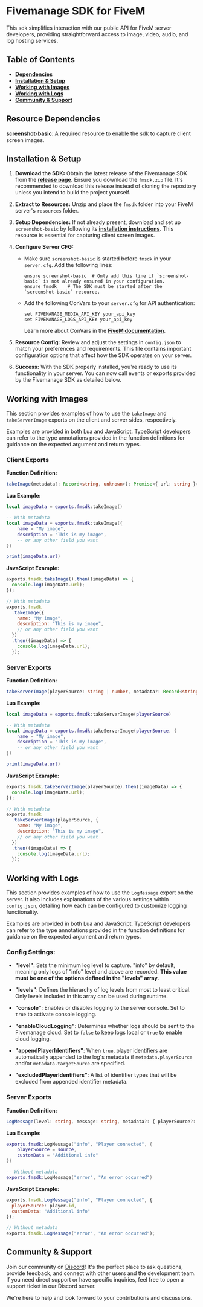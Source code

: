 # **Fivemanage SDK for FiveM**

This sdk simplifies interaction with our public API for FiveM server developers, providing straightforward access to image, video, audio, and log hosting services.

## **Table of Contents**

- **[Dependencies](#resource-dependencies)**
- **[Installation & Setup](#installation--setup)**
- **[Working with Images](#working-with-images)**
- **[Working with Logs](#working-with-logs)**
- **[Community & Support](#community--support)**

## **Resource Dependencies**

**[screenshot-basic](https://github.com/citizenfx/screenshot-basic)**: A required resource to enable the sdk to capture client screen images.

## **Installation & Setup**

1. **Download the SDK:** Obtain the latest release of the Fivemanage SDK from the **[release page](https://github.com/fivemanage/sdk/releases/latest)**. Ensure you download the `fmsdk.zip` file. It's recommended to download this release instead of cloning the repository unless you intend to build the project yourself.

2. **Extract to Resources:** Unzip and place the `fmsdk` folder into your FiveM server's `resources` folder.

3. **Setup Dependencies:** If not already present, download and set up `screenshot-basic` by following its **[installation instructions](https://github.com/citizenfx/screenshot-basic?tab=readme-ov-file#usage)**. This resource is essential for capturing client screen images.

4. **Configure Server CFG:**

   - Make sure `screenshot-basic` is started before `fmsdk` in your `server.cfg`. Add the following lines:
     ```
     ensure screenshot-basic  # Only add this line if `screenshot-basic` is not already ensured in your configuration.
     ensure fmsdk    # The SDK must be started after the `screenshot-basic` resource.
     ```
   - Add the following ConVars to your `server.cfg` for API authentication:
     ```
     set FIVEMANAGE_MEDIA_API_KEY your_api_key
     set FIVEMANAGE_LOGS_API_KEY your_api_key
     ```
     Learn more about ConVars in the **[FiveM documentation](https://docs.fivem.net/docs/scripting-reference/convars/)**.

5. **Resource Config:** Review and adjust the settings in `config.json` to match your preferences and requirements. This file contains important configuration options that affect how the SDK operates on your server.

6. **Success:** With the SDK properly installed, you're ready to use its functionality in your server. You can now call events or exports provided by the Fivemanage SDK as detailed below.

## **Working with Images**

This section provides examples of how to use the `takeImage` and `takeServerImage` exports on the client and server sides, respectively.

Examples are provided in both Lua and JavaScript. TypeScript developers can refer to the type annotations provided in the function definitions for guidance on the expected argument and return types.

### **Client Exports**

**Function Definition:**

```typescript
takeImage(metadata?: Record<string, unknown>): Promise<{ url: string }>
```

**Lua Example:**

```lua
local imageData = exports.fmsdk:takeImage()

-- With metadata
local imageData = exports.fmsdk:takeImage({
    name = "My image",
    description = "This is my image",
    -- or any other field you want
})

print(imageData.url)
```

**JavaScript Example:**

```javascript
exports.fmsdk.takeImage().then((imageData) => {
  console.log(imageData.url);
});

// With metadata
exports.fmsdk
  .takeImage({
    name: "My image",
    description: "This is my image",
    // or any other field you want
  })
  .then((imageData) => {
    console.log(imageData.url);
  });
```

### **Server Exports**

**Function Definition:**

```typescript
takeServerImage(playerSource: string | number, metadata?: Record<string, unknown>): Promise<{ url: string }>
```

**Lua Example:**

```lua
local imageData = exports.fmsdk:takeServerImage(playerSource)

-- With metadata
local imageData = exports.fmsdk:takeServerImage(playerSource, {
    name = "My image",
    description = "This is my image",
    -- or any other field you want
})

print(imageData.url)
```

**JavaScript Example:**

```javascript
exports.fmsdk.takeServerImage(playerSource).then((imageData) => {
  console.log(imageData.url);
});

// With metadata
exports.fmsdk
  .takeServerImage(playerSource, {
    name: "My image",
    description: "This is my image",
    // or any other field you want
  })
  .then((imageData) => {
    console.log(imageData.url);
  });
```

## **Working with Logs**

This section provides examples of how to use the `LogMessage` export on the server. It also includes explanations of the various settings within `config.json`, detailing how each can be configured to customize logging functionality.

Examples are provided in both Lua and JavaScript. TypeScript developers can refer to the type annotations provided in the function definitions for guidance on the expected argument and return types.

### **Config Settings:**

- **"level"**: Sets the minimum log level to capture. "info" by default, meaning only logs of "info" level and above are recorded. **This value must be one of the options defined in the "levels" array**.

- **"levels"**: Defines the hierarchy of log levels from most to least critical. Only levels included in this array can be used during runtime.

- **"console"**: Enables or disables logging to the server console. Set to `true` to activate console logging.

- **"enableCloudLogging"**: Determines whether logs should be sent to the Fivemanage cloud. Set to `false` to keep logs local or `true` to enable cloud logging.

- **"appendPlayerIdentifiers"**: When `true`, player identifiers are automatically appended to the log's metadata if `metadata.playerSource` and/or `metadata.targetSource` are specified.

- **"excludedPlayerIdentifiers"**: A list of identifier types that will be excluded from appended identifier metadata.

### **Server Exports**

**Function Definition:**

```typescript
LogMessage(level: string, message: string, metadata?: { playerSource?: string | number, targetSource?: string | number, [key: string]: unknown }): void
```

**Lua Example:**

```lua
exports.fmsdk:LogMessage("info", "Player connected", {
    playerSource = source,
    customData = "Additional info"
})

-- Without metadata
exports.fmsdk:LogMessage("error", "An error occurred")
```

**JavaScript Example:**

```javascript
exports.fmsdk.LogMessage("info", "Player connected", {
  playerSource: player.id,
  customData: "Additional info"
});

// Without metadata
exports.fmsdk.LogMessage("error", "An error occurred");
```

## Community & Support

Join our community on [Discord](https://discord.gg/NCsp2ZB3Ye)! It's the perfect place to ask questions, provide feedback, and connect with other users and the development team. If you need direct support or have specific inquiries, feel free to open a support ticket in our Discord server. 

We're here to help and look forward to your contributions and discussions.